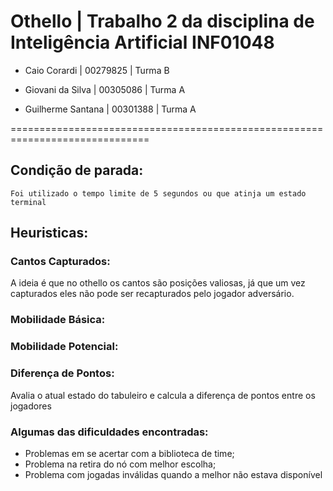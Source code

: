 # Othello | Trabalho 2 da disciplina de Inteligência Artificial INF01048

- Caio Corardi | 00279825 | Turma B

- Giovani da Silva | 00305086 | Turma A

- Guilherme Santana | 00301388 | Turma A

==============================================================================

## Condição de parada:
    Foi utilizado o tempo limite de 5 segundos ou que atinja um estado terminal


## Heuristicas:
  ### Cantos Capturados:
   A ideia é que no othello os cantos são posições valiosas, já que um vez capturados eles não pode ser recapturados pelo jogador adversário.
  ### Mobilidade Básica:
  
  ### Mobilidade Potencial:
  
  ### Diferença de Pontos:
   Avalia o atual estado do tabuleiro e calcula a diferença de pontos entre os jogadores
  
  
  
  
  ### Algumas das dificuldades encontradas: 
  - Problemas em se acertar com a biblioteca de time;
  - Problema na retira do nó com melhor escolha;
  - Problema com jogadas inválidas quando a melhor não estava disponível
